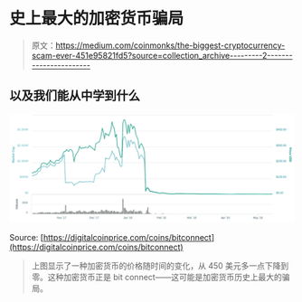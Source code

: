 # 史上最大的加密货币骗局

> 原文：<https://medium.com/coinmonks/the-biggest-cryptocurrency-scam-ever-451e95821fd5?source=collection_archive---------2----------------------->

## 以及我们能从中学到什么

![](img/9f0472824be9f438edddb3a59d5592ad.png)

Source: [https://digitalcoinprice.com/coins/bitconnect](https://digitalcoinprice.com/coins/bitconnect)

> 上图显示了一种加密货币的价格随时间的变化，从 450 美元多一点下降到零。这种加密货币正是 bit connect——这可能是加密货币历史上最大的骗局。